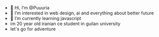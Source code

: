 - 👋 Hi, I’m @Puuuria
- 👀 I’m interested in web design, ai and everything about better future
- 🌱 I’m currently learning javascript
-  im 20 year old iranian ce student in guilan university
-  let's go for adventure
